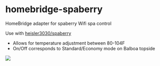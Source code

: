 # homebridge-spaberry
HomeBridge adapter for spaberry Wifi spa control

Use with [heisler3030/spaberry](https://github.com/heisler3030/spaberry)

* Allows for temperature adjustment between 80-104F
* On/Off corresponds to Standard/Economy mode on Balboa topside

[![](http://img.youtube.com/vi/SqQzM8I6z6o/0.jpg)](http://www.youtube.com/watch?v=SqQzM8I6z6o "Spaberry Demo")


